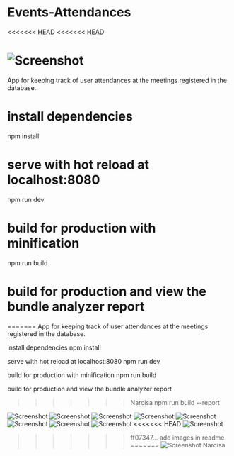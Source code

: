 # Events-Attendances
<<<<<<< HEAD
<<<<<<< HEAD

![Screenshot](/src/assets/1.JPG)
=======
App for keeping track of user attendances at the meetings registered in the database.

# install dependencies
npm install

# serve with hot reload at localhost:8080
npm run dev

# build for production with minification
npm run build

# build for production and view the bundle analyzer report
=======
App for keeping track of user attendances at the meetings registered in the database.

install dependencies
npm install

serve with hot reload at localhost:8080
npm run dev

build for production with minification
npm run build

build for production and view the bundle analyzer report
>>>>>>> Narcisa
npm run build --report

![Screenshot](/src/assets/1.JPG)
![Screenshot](/src/assets/2.JPG)
![Screenshot](/src/assets/3.JPG)
![Screenshot](/src/assets/4.JPG)
![Screenshot](/src/assets/5.JPG)
![Screenshot](/src/assets/6.JPG)
![Screenshot](/src/assets/7.JPG)
![Screenshot](/src/assets/8.JPG)
<<<<<<< HEAD
![Screenshot](/src/assets/9.JPG)
>>>>>>> ff07347... add images in readme
=======
![Screenshot](/src/assets/9.JPG)
>>>>>>> Narcisa
